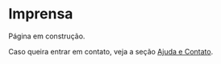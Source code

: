 # Imprensa

Página em construção.

Caso queira entrar em contato, veja a seção [Ajuda e Contato](./SUPPORT.md).